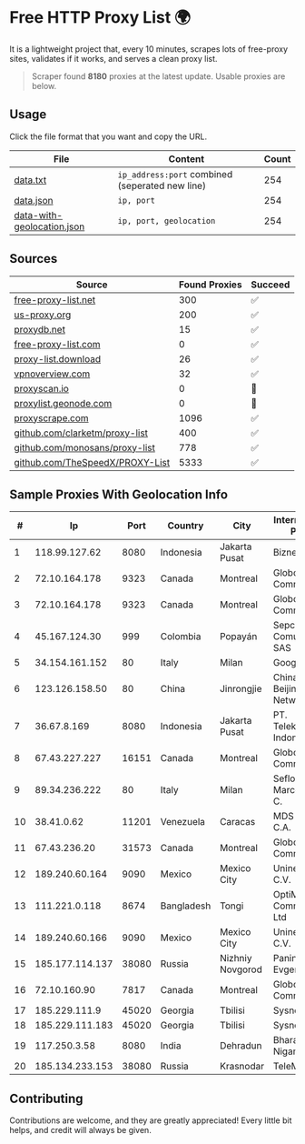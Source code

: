 
# Free HTTP Proxy List 🌍

It is a lightweight project that, every 10 minutes, scrapes lots of free-proxy sites, validates if it works, and serves a clean proxy list.


> Scraper found **8180** proxies at the latest update. Usable proxies are below.

## Usage

Click the file format that you want and copy the URL.


|File|Content|Count|
|----|-------|-----|
|[data.txt](https://raw.githubusercontent.com/themiralay/Proxy-List-World/master/data.txt)|`ip_address:port` combined (seperated new line)|254|
|[data.json](https://raw.githubusercontent.com/themiralay/Proxy-List-World/master/data.json)|`ip, port`|254|
|[data-with-geolocation.json](https://raw.githubusercontent.com/themiralay/Proxy-List-World/master/data-with-geolocation.json)|`ip, port, geolocation`|254|

## Sources

|Source|Found Proxies|Succeed|
|------|-------------|-------|
|[free-proxy-list.net](https://free-proxy-list.net)|300|✅|
|[us-proxy.org](https://www.us-proxy.org)|200|✅|
|[proxydb.net](http://proxydb.net)|15|✅|
|[free-proxy-list.com](https://free-proxy-list.com/?page=&port=&type%5B%5D=http&type%5B%5D=https&up_time=0&search=Search)|0|✅|
|[proxy-list.download](https://www.proxy-list.download/HTTP)|26|✅|
|[vpnoverview.com](https://vpnoverview.com/privacy/anonymous-browsing/free-proxy-servers)|32|✅|
|[proxyscan.io](https://www.proxyscan.io)|0|🚫|
|[proxylist.geonode.com](https://proxylist.geonode.com/api/proxy-list?limit=300&page=1&sort_by=lastChecked&sort_type=desc&protocols=http,https)|0|🚫|
|[proxyscrape.com](https://api.proxyscrape.com/v2/?request=displayproxies&protocol=http&timeout=10000&country=all&ssl=all&anonymity=all)|1096|✅|
|[github.com/clarketm/proxy-list](https://raw.githubusercontent.com/clarketm/proxy-list/master/proxy-list-raw.txt)|400|✅|
|[github.com/monosans/proxy-list](https://raw.githubusercontent.com/monosans/proxy-list/main/proxies/http.txt)|778|✅|
|[github.com/TheSpeedX/PROXY-List](https://raw.githubusercontent.com/TheSpeedX/PROXY-List/master/http.txt)|5333|✅|


## Sample Proxies With Geolocation Info

|#|Ip|Port|Country|City|Internet Service Provider|
|-|--|----|-------|----|-------------------------|
|1|118.99.127.62|8080|Indonesia|Jakarta Pusat|Biznet Metronet|
|2|72.10.164.178|9323|Canada|Montreal|GloboTech Communications|
|3|72.10.164.178|9323|Canada|Montreal|GloboTech Communications|
|4|45.167.124.30|999|Colombia|Popayán|Sepcom Comunicaciones SAS|
|5|34.154.161.152|80|Italy|Milan|Google LLC|
|6|123.126.158.50|80|China|Jinrongjie|China Unicom Beijing Province Network|
|7|36.67.8.169|8080|Indonesia|Jakarta Pusat|PT. Telekomunikasi Indonesia|
|8|67.43.227.227|16151|Canada|Montreal|GloboTech Communications|
|9|89.34.236.222|80|Italy|Milan|Seflow S.N.C. Di Marco Brame' & C.|
|10|38.41.0.62|11201|Venezuela|Caracas|MDS TELECOM C.A.|
|11|67.43.236.20|31573|Canada|Montreal|GloboTech Communications|
|12|189.240.60.164|9090|Mexico|Mexico City|Uninet S.A. de C.V.|
|13|111.221.0.118|8674|Bangladesh|Tongi|OptiMax Communication Ltd|
|14|189.240.60.166|9090|Mexico|Mexico City|Uninet S.A. de C.V.|
|15|185.177.114.137|38080|Russia|Nizhniy Novgorod|Panin Kirill Evgenyevich|
|16|72.10.160.90|7817|Canada|Montreal|GloboTech Communications|
|17|185.229.111.9|45020|Georgia|Tbilisi|Sysnet LLC|
|18|185.229.111.183|45020|Georgia|Tbilisi|Sysnet LLC|
|19|117.250.3.58|8080|India|Dehradun|Bharat Sanchar Nigam Ltd|
|20|185.134.233.153|38080|Russia|Krasnodar|TeleMaks Ltd|



## Contributing

Contributions are welcome, and they are greatly appreciated! Every
little bit helps, and credit will always be given.

